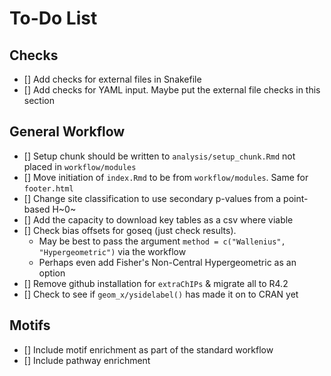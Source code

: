 # To-Do List

## Checks

- [] Add checks for external files in Snakefile
- [] Add checks for YAML input. Maybe put the external file checks in this section

## General Workflow

- [] Setup chunk should be written to `analysis/setup_chunk.Rmd` not placed in `workflow/modules`
- [] Move initiation of `index.Rmd` to be from `workflow/modules`. Same for `footer.html`
- [] Change site classification to use secondary p-values from a point-based H~0~
- [] Add the capacity to download key tables as a csv where viable
- [] Check bias offsets for goseq (just check results). 
    + May be best to pass the argument `method = c("Wallenius", "Hypergeometric")` via the workflow
    + Perhaps even add Fisher's Non-Central Hypergeometric as an option
- [] Remove github installation for `extraChIPs` & migrate all to R4.2
- [] Check to see if `geom_x/ysidelabel()` has made it on to CRAN yet

## Motifs

- [] Include motif enrichment as part of the standard workflow
- [] Include pathway enrichment

